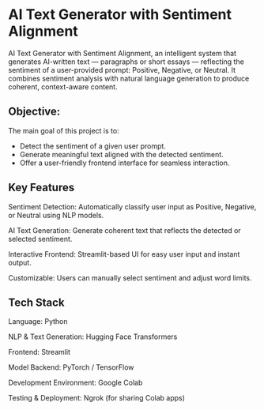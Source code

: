 # AI Text Generator with Sentiment Alignment

AI Text Generator with Sentiment Alignment, an intelligent system that generates AI-written text — paragraphs or short essays — reflecting the sentiment of a user-provided prompt: Positive, Negative, or Neutral. It combines sentiment analysis with natural language generation to produce coherent, context-aware content.

## Objective:

The main goal of this project is to:

- Detect the sentiment of a given user prompt.
- Generate meaningful text aligned with the detected sentiment.
- Offer a user-friendly frontend interface for seamless interaction.

## Key Features

Sentiment Detection: Automatically classify user input as Positive, Negative, or Neutral using NLP models.

AI Text Generation: Generate coherent text that reflects the detected or selected sentiment.

Interactive Frontend: Streamlit-based UI for easy user input and instant output.

Customizable: Users can manually select sentiment and adjust word limits.

## Tech Stack

Language: Python

NLP & Text Generation: Hugging Face Transformers

Frontend: Streamlit

Model Backend: PyTorch / TensorFlow

Development Environment: Google Colab

Testing & Deployment: Ngrok (for sharing Colab apps)
